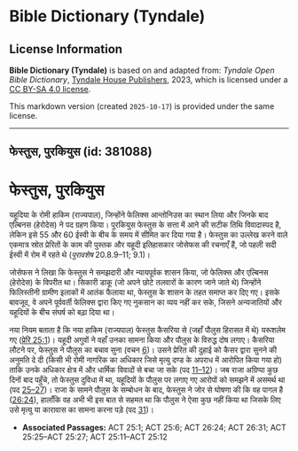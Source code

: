 # Bible Dictionary (Tyndale)

## License Information

**Bible Dictionary (Tyndale)** is based on and adapted from: _Tyndale Open Bible Dictionary_, [Tyndale House Publishers](https://tyndaleopenresources.com/), 2023, which is licensed under a [CC BY-SA 4.0 license](https://creativecommons.org/licenses/by-sa/4.0/legalcode.en).

This markdown version (created `2025-10-17`) is provided under the same license.



--------------------------------

## फेस्तुस, पुरकियुस (id: 381088)

फेस्तुस, पुरकियुस
=================

यहूदिया के रोमी हाकिम (राज्यपाल), जिन्होंने फेलिक्स आन्तोनिउस का स्थान लिया और जिनके बाद एल्बिनस (हेरोदेस) ने पद ग्रहण किया। पुरकियुस फेस्तुस के सत्ता में आने की सटीक तिथि विवादास्पद है, लेकिन इसे 55 और 60 ईस्वी के बीच के समय में सीमित कर दिया गया है। फेस्तुस का उल्लेख करने वाले एकमात्र स्रोत प्रेरितों के काम की पुस्तक और यहूदी इतिहासकार जोसेफस की रचनाएँ हैं, जो पहली सदी ईस्वी में रोम में रहते थे (*पुरावशेष* 20\.8\.9–11; 9\.1\)।

जोसेफस ने लिखा कि फेस्तुस ने समझदारी और न्यायपूर्वक शासन किया, जो फेलिक्स और एल्बिनस (हेरोदेस) के विपरीत था। सिकारी डाकू (जो अपने छोटे तलवारों के कारण जाने जाते थे) जिन्होंने फिलिस्तीनी ग्रामीण इलाकों में आतंक फैलाया था, फेस्तुस के शासन के तहत समाप्त कर दिए गए। इसके बावजूद, वे अपने पूर्ववर्ती फेलिक्स द्वारा किए गए नुकसान का व्यय नहीं कर सके, जिसने अन्यजातियों और यहूदियों के बीच संघर्ष को बढ़ा दिया था।

नया नियम बताता है कि नया हाकिम (राज्यपाल) फेस्तुस कैसरिया से (जहाँ पौलुस हिरासत में थे) यरूशलेम गए ([प्रेरि 25:1](https://ref.ly/Acts25:1))। यहूदी अगुवों ने वहाँ उनका सामना किया और पौलुस के विरुद्ध दोष लगाए। कैसरिया लौटने पर, फेस्तुस ने पौलुस का बचाव सुना (वचन [6](https://ref.ly/Acts25:6))। उसने प्रेरित की दुहाई को कैसर द्वारा सुनने की अनुमति दे दी (किसी भी रोमी नागरिक का अधिकार जिसे मृत्यु दण्ड के अपराध में आरोपित किया गया हो) ताकि उनके अधिकार क्षेत्र में और धार्मिक विवादों से बचा जा सके (पद [11–12](https://ref.ly/Acts25:11-Acts25:12))। जब राजा अग्रिप्पा कुछ दिनों बाद पहुँचे, तो फेस्तुस दुविधा में था, यहूदियों के पौलुस पर लगाए गए आरोपों को समझने में असमर्थ था (पद [25–27](https://ref.ly/Acts25:25-Acts25:27))। राजा के सामने पौलुस के सम्बोधन के बाद, फेस्तुस ने जोर से घोषणा की कि वह पागल है ([26:24](https://ref.ly/Acts26:24)), हालाँकि वह अभी भी इस बात से सहमत था कि पौलुस ने ऐसा कुछ नहीं किया था जिसके लिए उसे मृत्यु या कारावास का सामना करना पड़े (पद [31](https://ref.ly/Acts26:31))।

* **Associated Passages:** ACT 25:1; ACT 25:6; ACT 26:24; ACT 26:31; ACT 25:25–ACT 25:27; ACT 25:11–ACT 25:12

